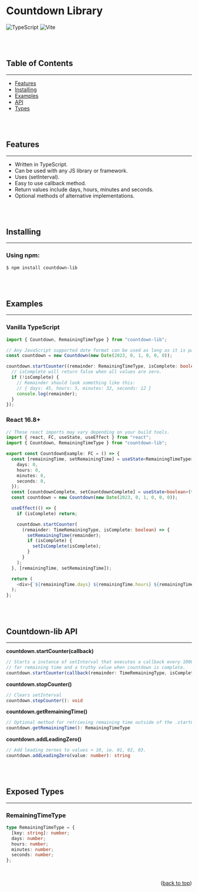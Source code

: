 # Countdown Library

![TypeScript](https://img.shields.io/badge/typescript-%23007ACC.svg?style=for-the-badge&logo=typescript&logoColor=white)
![Vite](https://img.shields.io/badge/vite-%23646CFF.svg?style=for-the-badge&logo=vite&logoColor=white)

<br /><br />

## Table of Contents

---

- [Features](#features)
- [Installing](#installing)
- [Examples](#examples)
- [API](#countdown-lib-api)
- [Types](#exposed-types)

<br /><br />

## Features

---

- Written in TypeScript.
- Can be used with any JS library or framework.
- Uses (setInterval).
- Easy to use callback method.
- Return values include days, hours, minutes and seconds.
- Optional methods of alternative implementations.

<br /><br />

## Installing

---

### Using npm:

```bash
$ npm install countdown-lib
```

<br /><br />

## Examples

---

### Vanilla TypeScript

```ts
import { Countdown, RemainingTimeType } from "countdown-lib";

// Any JavaScript supported date format can be used as long as it is passed as a Date object.
const countdown = new Countdown(new Date(2023, 0, 1, 0, 0, 0));

countdown.startCounter((remainder: RemainingTimeType, isComplete: boolean) => {
  // isComplete will return false when all values are zero.
  if (!isComplete) {
    // Remainder should look something like this:
    // { days: 45, hours: 5, minutes: 32, seconds: 12 }
    console.log(remainder);
  }
});
```

### React 16.8+

```ts
// These react imports may vary depending on your build tools.
import { react, FC, useState, useEffect } from "react";
import { Countdown, RemainingTimeType } from "countdown-lib";

export const CountdownExample: FC = () => {
  const [remainingTime, setRemainingTime] = useState<RemainingTimeType>({
    days: 0,
    hours: 0,
    minutes: 0,
    seconds: 0,
  });
  const [countdownComplete, setCountdownComplete] = useState<boolean>(false);
  const countdown = new Countdown(new Date(2023, 0, 1, 0, 0, 0));

  useEffect(() => {
    if (isComplete) return;

    countdown.startCounter(
      (remainder: TimeRemainingType, isComplete: boolean) => {
        setRemainingTime(remainder);
        if (isComplete) {
          setIsComplete(isComplete);
        }
      }
    );
  }, [remainingTime, setRemainingTime]);

  return (
    <div>{`${remainingTime.days} ${remainingTime.hours} ${remainingTime.minutes} ${remainingTime.seconds}`}</div>
  );
};
```

<br /><br />

## Countdown-lib API

---

**countdown.startCounter(callback)**

```ts
// Starts a instance of setInterval that executes a callback every 1000ms with arguments
// for remaining time and a truthy value when countdown is complete.
countdown.startCounter(callback(remainder: TimeRemainingType, isComplete: boolean) => void): void;
```

**countdown.stopCounter()**

```ts
// Clears setInterval
countdown.stopCounter(): void
```

**countdown.getRemainingTime()**

```ts
// Optional method for retrieving remaining time outside of the .startCounter() callback.
countdown.getRemainingTime(): RemainingTimeType
```

**countdown.addLeadingZero()**

```ts
// Add leading zeroes to values < 10, ie. 01, 02, 03.
countdown.addLeadingZero(value: number): string
```

<br /><br />

## Exposed Types

---

### RemainingTimeType

```ts
type RemainingTimeType = {
  [key: string]: number;
  days: number;
  hours: number;
  minutes: number;
  seconds: number;
};
```

<br/>

<p align="right">(<a href="#countdown-library">back to top</a>)</p>
